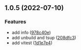 ## 1.0.5 (2022-07-10)


### Features

* add info ([978c40e](https://github.com/mistjs/monorepo-starter/commit/978c40ebf7ff28f4f246eb009027bc3dc7072015))
* add unbuild and tsup ([208dfc3](https://github.com/mistjs/monorepo-starter/commit/208dfc3d8ba6c0a01b9944314fc00ef2569d0a1d))
* add vitest ([1d1e7e4](https://github.com/mistjs/monorepo-starter/commit/1d1e7e48f72ebe6063aa4affa178d7ef78ab523a))



